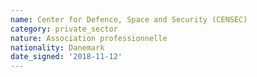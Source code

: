 ```yaml
---
name: Center for Defence, Space and Security (CENSEC)
category: private_sector
nature: Association professionnelle 
nationality: Danemark
date_signed: '2018-11-12'
---
```

    